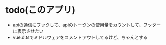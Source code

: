 # todo(このアプリ)

- apiの通信にフックして、apiのトークンの使用量をカウントして、フッターに表示させたい
- vue.d.tsでミドルウェアをコメントアウトしてるけど、ちゃんとする
